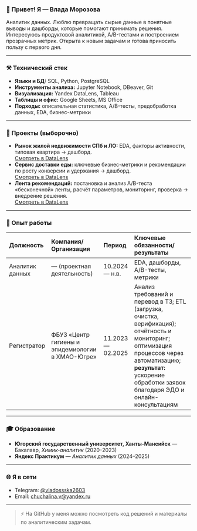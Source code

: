 ### 👋 Привет! Я — Влада Морозова

Аналитик данных. Люблю превращать сырые данные в понятные выводы и дашборды, которые помогают принимать решения. Интересуюсь продуктовой аналитикой, A/B-тестами и построением прозрачных метрик. Открыта к новым задачам и готова приносить пользу с первого дня.

---

### ⚒️ Технический стек
- **Языки и БД:** SQL, Python, PostgreSQL
- **Инструменты анализа:** Jupyter Notebook, DBeaver, Git
- **Визуализация:** Yandex DataLens, Tableau
- **Таблицы и офис:** Google Sheets, MS Office
- **Подходы:** описательная статистика, A/B-тесты, предобработка данных, EDA, бизнес-метрики

---

### 📁 Проекты (выборочно)
- **Рынок жилой недвижимости СПб и ЛО:** EDA, факторы активности, типовая квартира → дашборд.  
  [Смотреть в DataLens](https://datalens.yandex/xmxz3e9t9e3yj)
- **Сервис доставки еды:** ключевые бизнес-метрики и рекомендации по росту конверсии и удержания → дашборд.  
  [Смотреть в DataLens](https://datalens.yandex/mvt9e1jqsdi48)
- **Лента рекомендаций:** постановка и анализ A/B-теста «бесконечной» ленты, расчёт параметров, мониторинг, проверка → внедрение решения.  
  [Смотреть в DataLens](https://datalens.yandex/rcgsaop124rid)

---

### 👔 Опыт работы
| Должность            | Компания/Организация                                           | Период                | Ключевые обязанности/результаты |
|:---------------------|:---------------------------------------------------------------|:----------------------|:--------------------------------|
| Аналитик данных      | — (проектная деятельность)                                     | 10.2024 — н.в.        | EDA, дашборды, A/B-тесты, метрики |
| Регистратор          | ФБУЗ «Центр гигиены и эпидемиологии в ХМАО-Югре»               | 11.2023 — 02.2025     | Анализ требований и перевод в ТЗ; ETL (загрузка, очистка, верификация); отчётность и мониторинг; оптимизация процессов через автоматизацию; **результат:** ускорение обработки заявок благодаря ЭДО и онлайн-консультациям |

---

### 🎓 Образование
- **Югорский государственный университет, Ханты-Мансийск** — Бакалавр, *Химик-аналитик* (2020–2023)
- **Яндекс Практикум** — *Аналитик данных* (2024–2025)

---

### 🌐 Я в сети
- Telegram: [@vladossska2603](https://t.me/vladossska2603)
- Email: [chuchalina.v@yandex.ru](mailto:chuchalina.v@yandex.ru)

---

> ⚡️ На GitHub у меня можно посмотреть код решений и материалы по аналитическим задачам.
